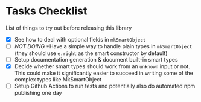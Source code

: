 # Tasks Checklist

List of things to try out before releasing this library

- [x] See how to deal with optional fields in `mkSmartObject`
- [ ] _NOT DOING_ \*Have a simple way to handle plain types in `mkSmartObject`
      (they should use `e.right` as the smart constructor by default)
- [ ] Setup documentation generation & document built-in smart types
- [x] Decide whether smart types should work from an `unknown` input or not.
      This could make it significantly easier to succeed in writing some of the complex types like MkSmartObject
- [ ] Setup Github Actions to run tests and potentially also do automated npm publishing one day
